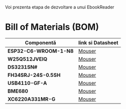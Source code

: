 Voi prezenta etapa de dezvoltare a unui EbookReader

# Bill of Materials (BOM)

| Componentă               | link si Datasheet                                                                                           |
|--------------------------|------------------------------------------------------------------------------------------------------|
| **ESP32-C6-WROOM-1-N8**   | [Mouser](https://eu.mouser.com/ProductDetail/Espressif-Systems/ESP32-C6-WROOM-1-N8?qs=8Wlm6%252BaMh8ST02Gmwp74cw%3D%3D) |
| **W25Q512JVEIQ**               | [Mouser](https://eu.mouser.com/ProductDetail/Winbond/W25Q512JVEIQ?qs=l7cgNqFNU1jw6svr3at6tA%3D%3D)                                             |
| **DS3231SN#**       | [Mouser](https://www.mouser.ro/ProductDetail/100uF-Capacitor](https://eu.mouser.com/ProductDetail/Analog-Devices-Maxim-Integrated/DS3231SN?qs=1eQvB6Dk1vhUlr8%2FOrV0Fw%3D%3D))                                         |
| **FH34SRJ-24S-0.5SH** | [Mouser](https://www.mouser.ro/ProductDetail/Atmel/ATMEGA328P](https://eu.mouser.com/ProductDetail/Hirose-Connector/FH34SRJ-24S-0.5SH50?qs=iyLo5FA4poC8fzWlavnA7A%3D%3D))                                     |
| **USB4110-GF-A** | [Mouser](https://www.mouser.ro/ProductDetail/Atmel/ATMEGA328P](https://eu.mouser.com/ProductDetail/Hirose-Connector/FH34SRJ-24S-0.5SH50?qs=iyLo5FA4poC8fzWlavnA7A%3D%3D)](https://eu.mouser.com/ProductDetail/GCT/USB4110-GF-A?qs=KUoIvG%2F9IlYiZvIXQjyJeA%3D%3D))                                     |
| **BME680** | [Mouser](https://www.mouser.ro/ProductDetail/Atmel/ATMEGA328P](https://eu.mouser.com/ProductDetail/Hirose-Connector/FH34SRJ-24S-0.5SH50?qs=iyLo5FA4poC8fzWlavnA7A%3D%3D)](https://eu.mouser.com/ProductDetail/GCT/USB4110-GF-A?qs=KUoIvG%2F9IlYiZvIXQjyJeA%3D%3D)](https://eu.mouser.com/ProductDetail/Bosch-Sensortec/BME680?qs=v271MhAjFHjo0yA%2FC4OnDQ%3D%3D))                                     |
| **XC6220A331MR-G** | [Mouser](https://eu.mouser.com/ProductDetail/Torex-Semiconductor/XC6220A331MR-G?qs=AsjdqWjXhJ8ZSWznL1J0gg%3D%3D)                                     |

